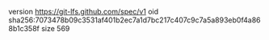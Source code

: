 version https://git-lfs.github.com/spec/v1
oid sha256:7073478b09c3531af401b2ec7a1d7bc217c407c9c7a5a893eb0f4a868b1c358f
size 569
